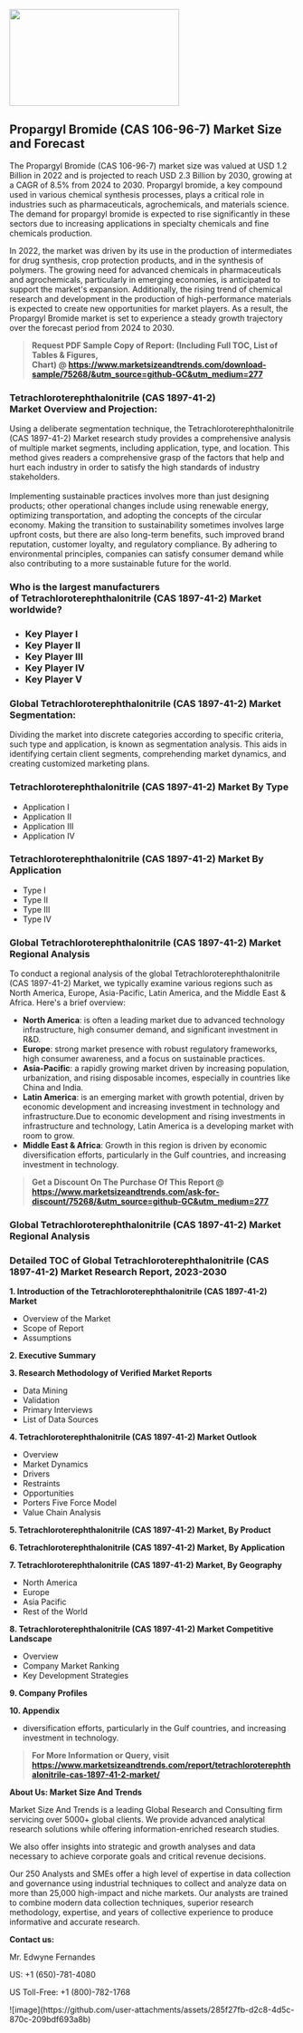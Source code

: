 <p><img class="alignnone size-medium wp-image-20088" src="https://ffe5etoiles.com/wp-content/uploads/2024/12/MST1-300x171.png" alt="" width="300" height="171" /></p><h2>Propargyl Bromide (CAS 106-96-7) Market Size and Forecast</h2><p>The Propargyl Bromide (CAS 106-96-7) market size was valued at USD 1.2 Billion in 2022 and is projected to reach USD 2.3 Billion by 2030, growing at a CAGR of 8.5% from 2024 to 2030. Propargyl bromide, a key compound used in various chemical synthesis processes, plays a critical role in industries such as pharmaceuticals, agrochemicals, and materials science. The demand for propargyl bromide is expected to rise significantly in these sectors due to increasing applications in specialty chemicals and fine chemicals production.</p><p>In 2022, the market was driven by its use in the production of intermediates for drug synthesis, crop protection products, and in the synthesis of polymers. The growing need for advanced chemicals in pharmaceuticals and agrochemicals, particularly in emerging economies, is anticipated to support the market's expansion. Additionally, the rising trend of chemical research and development in the production of high-performance materials is expected to create new opportunities for market players. As a result, the Propargyl Bromide market is set to experience a steady growth trajectory over the forecast period from 2024 to 2030.</p></p><blockquote id="" class=""><strong>Request PDF Sample Copy of Report: (Including Full TOC, List of Tables &amp; Figures, Chart)&nbsp;@&nbsp;<strong><a href="https://www.marketsizeandtrends.com/download-sample/75268/&utm_source=github-GC&utm_medium=277" target="_blank">https://www.marketsizeandtrends.com/download-sample/75268/&utm_source=github-GC&utm_medium=277</a></strong></strong></blockquote><h3 id="" class="">Tetrachloroterephthalonitrile (CAS 1897-41-2) Market&nbsp;Overview and Projection:</h3><p id="" class="">Using a deliberate segmentation technique, the Tetrachloroterephthalonitrile (CAS 1897-41-2) Market research study provides a comprehensive analysis of multiple market segments, including application, type, and location. This method gives readers a comprehensive grasp of the factors that help and hurt each industry in order to satisfy the high standards of industry stakeholders. <br /> <br />Implementing sustainable practices involves more than just designing products; other operational changes include using renewable energy, optimizing transportation, and adopting the concepts of the circular economy. Making the transition to sustainability sometimes involves large upfront costs, but there are also long-term benefits, such improved brand reputation, customer loyalty, and regulatory compliance. By adhering to environmental principles, companies can satisfy consumer demand while also contributing to a more sustainable future for the world.</p><h3 id="" class="">Who is the largest manufacturers of&nbsp;Tetrachloroterephthalonitrile (CAS 1897-41-2) Market worldwide?</h3><h3 class=""><p><ul><li>Key Player I </li><li> Key Player II </li><li> Key Player III </li><li> Key Player IV </li><li> Key Player V</li></ul></p></h3><h3 id="" class="">Global&nbsp;Tetrachloroterephthalonitrile (CAS 1897-41-2) Market Segmentation:</h3><p id="" class="">Dividing the market into discrete categories according to specific criteria, such type and application, is known as segmentation analysis. This aids in identifying certain client segments, comprehending market dynamics, and creating customized marketing plans.</p><h3 id="" class="">Tetrachloroterephthalonitrile (CAS 1897-41-2) Market&nbsp;By Type</h3><p><p><ul><li>Application I</li><li> Application II</li><li> Application III</li><li> Application IV</p></li></ul></p></p><h3 id="" class="">Tetrachloroterephthalonitrile (CAS 1897-41-2) Market&nbsp;By Application</h3><p class=""><p><ul><li>Type I</li><li> Type II</li><li> Type III</li><li> Type IV</li></ul></p></p><h3 id="" class="">Global Tetrachloroterephthalonitrile (CAS 1897-41-2) Market Regional Analysis</h3><p id="" class="">To conduct a regional analysis of the global Tetrachloroterephthalonitrile (CAS 1897-41-2) Market, we typically examine various regions such as North America, Europe, Asia-Pacific, Latin America, and the Middle East &amp; Africa. Here's a brief overview:</p><ul><li><strong>North America</strong>: is often a leading market due to advanced technology infrastructure, high consumer demand, and significant investment in R&amp;D.</li><li><strong>Europe</strong>: strong market presence with robust regulatory frameworks, high consumer awareness, and a focus on sustainable practices.</li><li><strong>Asia-Pacific</strong>: a rapidly growing market driven by increasing population, urbanization, and rising disposable incomes, especially in countries like China and India.</li><li><strong>Latin America</strong>: is an emerging market with growth potential, driven by economic development and increasing investment in technology and infrastructure.Due to economic development and rising investments in infrastructure and technology, Latin America is a developing market with room to grow.</li><li><strong>Middle East &amp; Africa</strong>: Growth in this region is driven by economic diversification efforts, particularly in the Gulf countries, and increasing investment in technology.</li></ul><blockquote id="" class=""><strong>Get a Discount On The Purchase Of This Report @ <strong><a href="https://www.marketsizeandtrends.com/ask-for-discount/75268/&utm_source=github-GC&utm_medium=277" target="_blank">https://www.marketsizeandtrends.com/ask-for-discount/75268/&utm_source=github-GC&utm_medium=277</a></strong></strong></blockquote><h3 id="" class="">Global Tetrachloroterephthalonitrile (CAS 1897-41-2) Market Regional Analysis</h3><h3 id="" class="">Detailed TOC of Global Tetrachloroterephthalonitrile (CAS 1897-41-2) Market Research Report, 2023-2030</h3><p id="" class=""><strong>1. Introduction of the Tetrachloroterephthalonitrile (CAS 1897-41-2) Market</strong></p><ul><li>Overview of the Market</li><li>Scope of Report</li><li>Assumptions</li></ul><p id="" class=""><strong>2. Executive Summary</strong></p><p id="" class=""><strong>3. Research Methodology of Verified Market Reports</strong></p><ul><li>Data Mining</li><li>Validation</li><li>Primary Interviews</li><li>List of Data Sources</li></ul><p id="" class=""><strong>4. Tetrachloroterephthalonitrile (CAS 1897-41-2) Market Outlook</strong></p><ul><li>Overview</li><li>Market Dynamics</li><li>Drivers</li><li>Restraints</li><li>Opportunities</li><li>Porters Five Force Model</li><li>Value Chain Analysis</li></ul><p id="" class=""><strong>5. Tetrachloroterephthalonitrile (CAS 1897-41-2) Market, By Product</strong></p><p id="" class=""><strong>6. Tetrachloroterephthalonitrile (CAS 1897-41-2) Market, By Application</strong></p><p id="" class=""><strong>7. Tetrachloroterephthalonitrile (CAS 1897-41-2) Market, By Geography</strong></p><ul><li>North America</li><li>Europe</li><li>Asia Pacific</li><li>Rest of the World</li></ul><p id="" class=""><strong>8. Tetrachloroterephthalonitrile (CAS 1897-41-2) Market Competitive Landscape</strong></p><ul><li>Overview</li><li>Company Market Ranking</li><li>Key Development Strategies</li></ul><p id="" class=""><strong>9. Company Profiles</strong></p><p id="" class=""><strong>10. Appendix</strong></p><ul><li>diversification efforts, particularly in the Gulf countries, and increasing investment in technology.</li></ul><blockquote id="" class=""><strong>For More Information or Query, visit <strong><strong><a href="https://www.marketsizeandtrends.com/report/tetrachloroterephthalonitrile-cas-1897-41-2-market/" target="_blank">https://www.marketsizeandtrends.com/report/tetrachloroterephthalonitrile-cas-1897-41-2-market/</a></strong></strong></strong></blockquote><p id="" class=""><strong>About Us: Market Size And Trends</strong></p><p id="" class="">Market Size And Trends is a leading Global Research and Consulting firm servicing over 5000+ global clients. We provide advanced analytical research solutions while offering information-enriched research studies.</p><p id="" class="">We also offer insights into strategic and growth analyses and data necessary to achieve corporate goals and critical revenue decisions.</p><p id="" class="">Our 250 Analysts and SMEs offer a high level of expertise in data collection and governance using industrial techniques to collect and analyze data on more than 25,000 high-impact and niche markets. Our analysts are trained to combine modern data collection techniques, superior research methodology, expertise, and years of collective experience to produce informative and accurate research.</p><p id="" class=""><strong>Contact us:</strong></p><p id="" class="">Mr. Edwyne Fernandes</p><p id="" class="">US: +1 (650)-781-4080</p><p id="" class="">US Toll-Free: +1 (800)-782-1768</p>
![image](https://github.com/user-attachments/assets/285f27fb-d2c8-4d5c-870c-209bdf693a8b)
